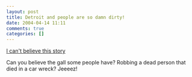 ```yaml
---
layout: post
title: Detroit and people are so damn dirty!
date: 2004-04-14 11:11
comments: true
categories: []
---
```

<a href="http://www.freep.com/news/locway/rob14_20040414.htm">I can't believe this story</a>

Can you believe the gall some people have? Robbing a dead person that died in a car wreck? Jeeeez!
